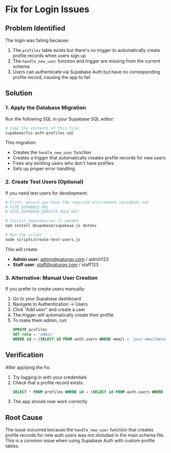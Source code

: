 # Fix for Login Issues

## Problem Identified

The login was failing because:
1. The `profiles` table exists but there's no trigger to automatically create profile records when users sign up
2. The `handle_new_user` function and trigger are missing from the current schema
3. Users can authenticate via Supabase Auth but have no corresponding profile record, causing the app to fail

## Solution

### 1. Apply the Database Migration

Run the following SQL in your Supabase SQL editor:

```bash
# Copy the contents of this file:
supabase/fix-auth-profiles.sql
```

This migration:
- Creates the `handle_new_user` function
- Creates a trigger that automatically creates profile records for new users
- Fixes any existing users who don't have profiles
- Sets up proper error handling

### 2. Create Test Users (Optional)

If you need test users for development:

```bash
# First, ensure you have the required environment variables set
# VITE_SUPABASE_URL
# VITE_SUPABASE_SERVICE_ROLE_KEY

# Install dependencies if needed
npm install @supabase/supabase-js dotenv

# Run the script
node scripts/create-test-users.js
```

This will create:
- **Admin user**: admin@patunay.com / admin123
- **Staff user**: staff@patunay.com / staff123

### 3. Alternative: Manual User Creation

If you prefer to create users manually:

1. Go to your Supabase dashboard
2. Navigate to Authentication → Users
3. Click "Add user" and create a user
4. The trigger will automatically create their profile
5. To make them admin, run:
   ```sql
   UPDATE profiles 
   SET role = 'admin' 
   WHERE id = (SELECT id FROM auth.users WHERE email = 'your-email@example.com');
   ```

## Verification

After applying the fix:

1. Try logging in with your credentials
2. Check that a profile record exists:
   ```sql
   SELECT * FROM profiles WHERE id = (SELECT id FROM auth.users WHERE email = 'your-email@example.com');
   ```
3. The app should now work correctly

## Root Cause

The issue occurred because the `handle_new_user` function that creates profile records for new auth users was not included in the main schema file. This is a common issue when using Supabase Auth with custom profile tables.